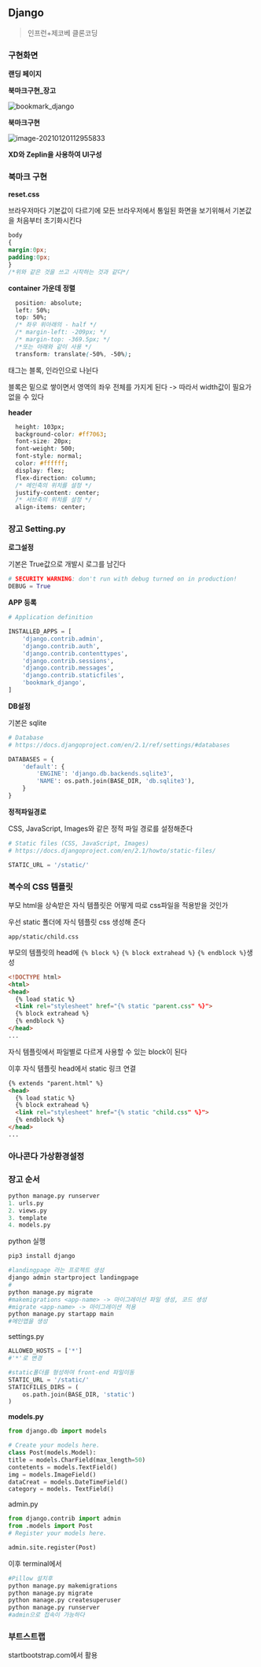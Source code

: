 ## Django

> 인프런+제코베 클론코딩



### 구현화면

**랜딩 페이지**







**북마크구현_장고**

![bookmark_django](images/bookmark_django.gif)





**북마크구현**

![image-20210120112955833](images/image-20210120112955833.png)













**XD와 Zeplin을 사용하여 UI구성**

### 북마크 구현

**reset.css**

브라우저마다 기본값이 다르기에 모든 브라우저에서 통일된 화면을 보기위해서 기본값을 처음부터 초기화시킨다

```css
body
{
margin:0px;
padding:0px;
}
/*위와 같은 것을 쓰고 시작하는 것과 같다*/
```



**container 가운데 정렬**

```css
  position: absolute;
  left: 50%;
  top: 50%;
  /* 좌우 위아래의 - half */
  /* margin-left: -209px; */
  /* margin-top: -369.5px; */
  /*또는 아래와 같이 사용 */
  transform: translate(-50%, -50%);
```



태그는 블록, 인라인으로 나뉜다

블록은 밑으로 쌓이면서 영역의 좌우 전체를 가지게 된다 -> 따라서 width값이 필요가 없을 수 있다

**header**

```css
  height: 103px;
  background-color: #ff7063;
  font-size: 20px;
  font-weight: 500;
  font-style: normal;
  color: #ffffff;
  display: flex;
  flex-direction: column;
  /* 메인축의 위치를 설정 */
  justify-content: center;
  /* 서브축의 위치를 설정 */
  align-items: center;
```





### 장고 Setting.py

**로그설정**

기본은 True값으로 개발시 로그를 남긴다

```python
# SECURITY WARNING: don't run with debug turned on in production!
DEBUG = True
```



**APP 등록**

```python
# Application definition

INSTALLED_APPS = [
    'django.contrib.admin',
    'django.contrib.auth',
    'django.contrib.contenttypes',
    'django.contrib.sessions',
    'django.contrib.messages',
    'django.contrib.staticfiles',
    'bookmark_django',
]
```



**DB설정**

기본은 sqlite

```python
# Database
# https://docs.djangoproject.com/en/2.1/ref/settings/#databases

DATABASES = {
    'default': {
        'ENGINE': 'django.db.backends.sqlite3',
        'NAME': os.path.join(BASE_DIR, 'db.sqlite3'),
    }
}
```



**정적파일경로**

CSS, JavaScript, Images와 같은 정적 파일 경로를 설정해준다

```python
# Static files (CSS, JavaScript, Images)
# https://docs.djangoproject.com/en/2.1/howto/static-files/

STATIC_URL = '/static/'
```





### 복수의 CSS 템플릿

부모 html을 상속받은 자식 템플릿은 어떻게 따로 css파일을 적용받을 것인가

우선 static 폴더에 자식 템플릿 css 생성해 준다 

```django
app/static/child.css
```

부모의 템플릿의 head에 `{% block %}` `{% block extrahead %}` `{% endblock %}`생성

```html
<!DOCTYPE html>
<html>
<head>
  {% load static %}
  <link rel="stylesheet" href="{% static "parent.css" %}">
  {% block extrahead %}
  {% endblock %}
</head>
...
```

자식 템플릿에서 파일별로 다르게 사용할 수 있는 block이 된다

이후 자식 템플릿 head에서 static 링크 연결

```html
{% extends "parent.html" %}
<head> 
  {% load static %}
  {% block extrahead %}
  <link rel="stylesheet" href="{% static "child.css" %}">
  {% endblock %}
</head>
...
```



### 아나콘다 가상환경설정



### 장고 순서

```python
python manage.py runserver
1. urls.py
2. views.py
3. template
4. models.py
```

python 실행

```python
pip3 install django

#landingpage 라는 프로젝트 생성
django admin startproject landingpage
#
python manage.py migrate
#makemigrations <app-name> -> 마이그레이션 파일 생성, 코드 생성
#migrate <app-name> -> 마이그레이션 적용
python manage.py startapp main
#메인앱을 생성
```

settings.py

```python
ALLOWED_HOSTS = ['*']
#'*'로 변경

#static폴더를 형성하여 front-end 파일이동
STATIC_URL = '/static/'
STATICFILES_DIRS = (
    os.path.join(BASE_DIR, 'static')
)
```

**models.py**

```python
from django.db import models

# Create your models here.
class Post(models.Model):
title = models.CharField(max_length=50)
contetents = models.TextField()
img = models.ImageField()
dataCreat = models.DateTimeField()
category = models. TextField()
```

admin.py

```python
from django.contrib import admin
from .models import Post
# Register your models here.

admin.site.register(Post)
```

이후 terminal에서

```python
#Pillow 설치후
python manage.py makemigrations
python manage.py migrate
python manage.py createsuperuser
python manage.py runserver
#admin으로 접속이 가능하다
```





### 부트스트랩

startbootstrap.com에서 활용

